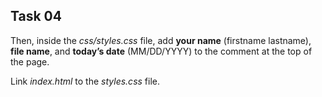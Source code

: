 ## Task 04
Then, inside the *css/styles.css* file, add **your name** (firstname lastname), **file name**, and **today’s date**  (MM/DD/YYYY) to the comment at the top of the page.

Link *index.html* to the *styles.css* file. 